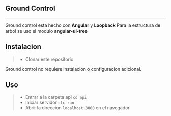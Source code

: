 Ground Control
--------------
--------------

Ground control esta hecho con **Angular** y **Loopback**
Para la estructura de arbol se uso el modulo **angular-ui-tree**


Instalacion
------------------------------------------------

> - Clonar este repositorio

Ground control no requiere instalacion o configuracion adicional.

Uso
------------------------------------------------
> - Entrar a la carpeta api     `cd api`
> - Iniciar servidor  `slc run`  
> - Abrir la direccion `localhost:3000` en el navegador
